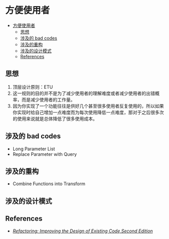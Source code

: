# 方便使用者

<!-- TOC -->

- [方便使用者](#方便使用者)
    - [思想](#思想)
    - [涉及的 bad codes](#涉及的-bad-codes)
    - [涉及的重构](#涉及的重构)
    - [涉及的设计模式](#涉及的设计模式)
    - [References](#references)

<!-- /TOC -->


## 思想
1. 顶层设计原则：ETU
2. 这一规则的目的并不是为了减少使用者的理解难度或者减少使用者的出错概率，而是减少使用者的工作量。
3. 因为你实现了一个功能往往是供好几个甚至很多使用者反复使用的，所以如果你实现时给自己增加一点难度而为每次使用降低一点难度，那对于之后很多次的使用来说就是总体降低了很多使用成本。


## 涉及的 bad codes
* Long Parameter List
* Replace Parameter with Query


## 涉及的重构
* Combine Functions into Transform


## 涉及的设计模式


## References
* [*Refactoring: Improving the Design of Existing Code,Second Edition*](https://book.douban.com/subject/30332135/)
